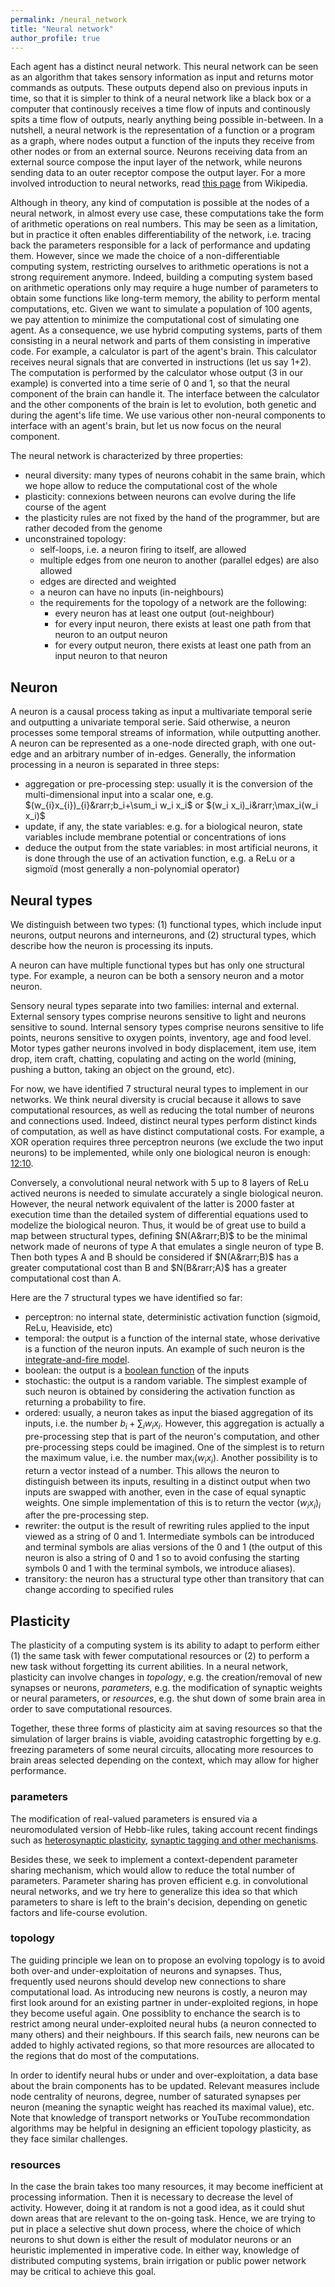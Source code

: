 ```yaml
---
permalink: /neural_network
title: "Neural network"
author_profile: true
---
```


Each agent has a distinct neural network.
This neural network can be seen as an algorithm that takes sensory information as input and returns motor commands as outputs.
These outputs depend also on previous inputs in time, so that it is simpler to think of a neural network like a black box or a computer that continously receives a time flow of inputs and continously spits a time flow of outputs, nearly anything being possible in-between.
In a nutshell, a neural network is the representation of a function or a program as a graph, where nodes output a function of the inputs they receive from other nodes or from an external source.
Neurons receiving data from an external source compose the input layer of the network, while neurons sending data to an outer receptor compose the output layer.
For a more involved introduction to neural networks, read [this page](https://en.wikipedia.org/wiki/Neural_network) from Wikipedia.
<!-- If you have already read the [Wikipedia](https://en.wikipedia.org/wiki/Neural_network) page about neural networks, or are familiar with the concept, and still asking yourself what a neural network is in a more abstract language, you might slip over to this [link](/esoteric_neural_network). -->

Although in theory, any kind of computation is possible at the nodes of a neural network, in almost every use case, these computations take the form of arithmetic operations on real numbers.
This may be seen as a limitation, but in practice it often enables differentiability of the network, i.e. tracing back the parameters responsible for a lack of performance and updating them.
However, since we made the choice of a non-differentiable computing system, restricting ourselves to arithmetic operations is not a strong requirement anymore.
Indeed, building a computing system based on arithmetic operations only may require a huge number of parameters to obtain some functions like long-term memory, the ability to perform mental computations, etc.
Given we want to simulate a population of 100 agents, we pay attention to minimize the computational cost of simulating one agent.
As a consequence, we use hybrid computing systems, parts of them consisting in a neural network and parts of them consisting in imperative code.
For example, a calculator is part of the agent's brain. This calculator receives neural signals that are converted in instructions (let us say 1+2).
The computation is performed by the calculator whose output (3 in our example) is converted into a time serie of 0 and 1, so that the neural component of the brain can handle it.
The interface between the calculator and the other components of the brain is let to evolution, both genetic and during the agent's life time.
We use various other non-neural components to interface with an agent's brain, but let us now focus on the neural component.

The neural network is characterized by three properties:
* neural diversity: many types of neurons cohabit in the same brain, which we hope allow to reduce the computational cost of the whole
* plasticity: connexions between neurons can evolve during the life course of the agent
* the plasticity rules are not fixed by the hand of the programmer, but are rather decoded from the genome
* unconstrained topology:
    * self-loops, i.e. a neuron firing to itself, are allowed
    * multiple edges from one neuron to another (parallel edges) are also allowed
    * edges are directed and weighted
    * a neuron can have no inputs (in-neighbours)
    * the requirements for the topology of a network are the following:
        * every neuron has at least one output (out-neighbour)
        * for every input neuron, there exists at least one path from that neuron to an output neuron
        * for every output neuron, there exists at least one path from an input neuron to that neuron

## Neuron
A neuron is a causal process taking as input a multivariate temporal serie and outputting a univariate temporal serie.
Said otherwise, a neuron processes some temporal streams of information, while outputting another.
A neuron can be represented as a one-node directed graph, with one out-edge and an arbitrary number of in-edges.
Generally, the information processing in a neuron is separated in three steps:
* aggregation or pre-processing step: usually it is the conversion of the multi-dimensional input into a scalar one, e.g. $(w_{i}x_{i})_{i}&rarr;b_i+\sum_i w_i x_i$ or $(w_i x_i)_i&rarr;\max_i(w_i x_i)$
* update, if any, the state variables: e.g. for a biological neuron, state variables include membrane potential or concentrations of ions
* deduce the output from the state variables: in most artificial neurons, it is done through the use of an activation function, e.g. a ReLu or a sigmoïd (most generally a non-polynomial operator)

## Neural types
We distinguish between two types:
(1) functional types, which include input neurons, output neurons and interneurons, and (2) structural types, which describe how the neuron is processing its inputs.

A neuron can have multiple functional types but has only one structural type.
For example, a neuron can be both a sensory neuron and a motor neuron.

Sensory neural types separate into two families: internal and external.
External sensory types comprise neurons sensitive to light and neurons sensitive to sound.
Internal sensory types comprise neurons sensitive to life points, neurons sensitive to oxygen points, inventory, age and food level.
Motor types gather neurons involved in body displacement, item use, item drop, item craft, chatting, copulating and acting on the world (mining, pushing a button, taking an object on the ground, etc).

For now, we have identified 7 structural neural types to implement in our networks.
We think neural diversity is crucial because it allows to save computational resources, as well as reducing the total number of neurons and connections used.
Indeed, distinct neural types perform distinct kinds of computation, as well as have distinct computational costs.
For example, a XOR operation requires three perceptron neurons (we exclude the two input neurons) to be implemented, while only one biological neuron is enough: [12:10](https://www.youtube.com/watch?v=hmtQPrH-gC4&t=1s&ab_channel=ArtemKirsanov).

Conversely, a convolutional neural network with 5 up to 8 layers of ReLu actived neurons is needed to simulate accurately a single biological neuron.
However, the neural network equivalent of the latter is 2000 faster at execution time than the detailed system of differential equations used to modelize the biological neuron.
Thus, it would be of great use to build a map between structural types, defining $N(A&rarr;B)$ to be the minimal network made of neurons of type A that emulates a single neuron of type B.
Then both types A and B should be considered if $N(A&rarr;B)$ has a greater computational cost than B and $N(B&rarr;A)$ has a greater computational cost than A.

Here are the 7 structural types we have identified so far:
* perceptron: no internal state, deterministic activation function (sigmoid, ReLu, Heaviside, etc)
* temporal: the output is a function of the internal state, whose derivative is a function of the neuron inputs. An example of such neuron is the [integrate-and-fire model](https://neuronaldynamics.epfl.ch/online/Ch6.S1.html).
* boolean: the output is a [boolean function](https://en.wikipedia.org/wiki/Boolean_function) of the inputs
* stochastic: the output is a random variable. The simplest example of such neuron is obtained by considering the activation function as returning a probability to fire.
* ordered: usually, a neuron takes as input the biased aggregation of its inputs, i.e. the number $b_{i}+\sum_{i}w_{i}x_{i}$. However, this aggregation is actually a pre-processing step that is part of the neuron's computation, and other pre-processing steps could be imagined. One of the simplest is to return the maximum value, i.e. the number $\max_{i}(w_{i}x_{i})$. Another possibility is to return a vector instead of a number. This allows the neuron to distinguish between its inputs, resulting in a distinct output when two inputs are swapped with another, even in the case of equal synaptic weights. One simple implementation of this is to return the vector $(w_{i}x_{i})_{i}$ after the pre-processing step.
* rewriter: the output is the result of rewriting rules applied to the input viewed as a string of 0 and 1. Intermediate symbols can be introduced and terminal symbols are alias versions of the 0 and 1 (the output of this neuron is also a string of 0 and 1 so to avoid confusing the starting symbols 0 and 1 with the terminal symbols, we introduce aliases).
* transitory: the neuron has a structural type other than transitory that can change according to specified rules

## Plasticity
The plasticity of a computing system is its ability to adapt to perform either (1) the same task with fewer computational resources or (2) to perform a new task without forgetting its current abilities.
In a neural network, plasticity can involve changes in _topology_, e.g. the creation/removal of new synapses or neurons, _parameters_, e.g. the modification of synaptic weights or neural parameters, or _resources_, e.g. the shut down of some brain area in order to save computational resources.

Together, these three forms of plasticity aim at saving resources so that the simulation of larger brains is viable, avoiding catastrophic forgetting by e.g. freezing parameters of some neural circuits, allocating more resources to brain areas selected depending on the context, which may allow for higher performance.

### parameters
The modification of real-valued parameters is ensured via a neuromodulated version of Hebb-like rules, taking account recent findings such as [heterosynaptic plasticity](https://en.wikipedia.org/wiki/Heterosynaptic_plasticity), [synaptic tagging and other mechanisms](https://en.wikipedia.org/wiki/Metaplasticity).

Besides these, we seek to implement a context-dependent parameter sharing mechanism, which would allow to reduce the total number of parameters.
Parameter sharing has proven efficient e.g. in convolutional neural networks, and we try here to generalize this idea so that which parameters to share is left to the brain's decision, depending on genetic factors and life-course evolution.

### topology
The guiding principle we lean on to propose an evolving topology is to avoid both over-and under-exploitation of neurons and synapses.
Thus, frequently used neurons should develop new connections to share computational load.
As introducing new neurons is costly, a neuron may first look around for an existing partner in under-exploited regions, in hope they become useful again.
One possiblity to enchance the search is to restrict among neural under-exploited neural hubs (a neuron connected to many others) and their neighbours.
If this search fails, new neurons can be added to highly activated regions, so that more resources are allocated to the regions that do most of the computations.

In order to identify neural hubs or under and over-exploitation, a data base about the brain components has to be updated.
Relevant measures include node centrality of neurons, degree, number of saturated synapses per neuron (meaning the synaptic weight has reached its maximal value), etc.
Note that knowledge of transport networks or YouTube recommondation algorithms may be helpful in designing an efficient topology plasticity, as they face similar challenges.

### resources
In the case the brain takes too many resources, it may become inefficient at processing information.
Then it is necessary to decrease the level of activity.
However, doing it at random is not a good idea, as it could shut down areas that are relevant to the on-going task.
Hence, we are trying to put in place a selective shut down process, where the choice of which neurons to shut down is either the result of modulator neurons or an heuristic implemented in imperative code.
In either way, knowledge of distributed computing systems, brain irrigation or public power network may be critical to achieve this goal.
